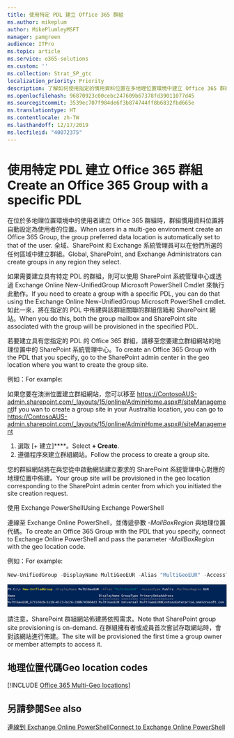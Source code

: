 ```yaml
---
title: 使用特定 PDL 建立 Office 365 群組
ms.author: mikeplum
author: MikePlumleyMSFT
manager: pamgreen
audience: ITPro
ms.topic: article
ms.service: o365-solutions
ms.custom: ''
ms.collection: Strat_SP_gtc
localization_priority: Priority
description: 了解如何使用指定的慣用資料位置在多地理位置環境中建立 Office 365 群組。
ms.openlocfilehash: 96870923c00cebc247609b67378fd39011077d45
ms.sourcegitcommit: 3539ec707f984de6f3b874744ff8b6832fbd665e
ms.translationtype: HT
ms.contentlocale: zh-TW
ms.lasthandoff: 12/17/2019
ms.locfileid: "40072375"
---
```

# <a name="create-an-office-365-group-with-a-specific-pdl"></a><span data-ttu-id="85601-103">使用特定 PDL 建立 Office 365 群組</span><span class="sxs-lookup"><span data-stu-id="85601-103">Create an Office 365 Group with a specific PDL</span></span>

<span data-ttu-id="85601-104">在位於多地理位置環境中的使用者建立 Office 365 群組時，群組慣用資料位置將自動設定為使用者的位置。</span><span class="sxs-lookup"><span data-stu-id="85601-104">When users in a multi-geo environment create an Office 365 Group, the group preferred data location is automatically set to that of the user.</span></span> <span data-ttu-id="85601-105">全域、SharePoint 和 Exchange 系統管理員可以在他們所選的任何區域中建立群組。</span><span class="sxs-lookup"><span data-stu-id="85601-105">Global, SharePoint, and Exchange Administrators can create groups in any region they select.</span></span> 

<span data-ttu-id="85601-106">如果需要建立具有特定 PDL 的群組，則可以使用 SharePoint 系統管理中心或透過 Exchange Online New-UnifiedGroup Microsoft PowerShell Cmdlet 來執行此動作。</span><span class="sxs-lookup"><span data-stu-id="85601-106">If you need to create a group with a specific PDL, you can do that using the Exchange Online New-UnifiedGroup Microsoft PowerShell cmdlet.</span></span> <span data-ttu-id="85601-107">如此一來，將在指定的 PDL 中佈建與該群組關聯的群組信箱和 SharePoint 網站。</span><span class="sxs-lookup"><span data-stu-id="85601-107">When you do this, both the group mailbox and SharePoint site associated with the group will be provisioned in the specified PDL.</span></span>

<span data-ttu-id="85601-108">若要建立具有您指定的 PDL 的 Office 365 群組，請移至您要建立群組網站的地理位置中的 SharePoint 系統管理中心。</span><span class="sxs-lookup"><span data-stu-id="85601-108">To create an Office 365 Group with the PDL that you specify, go to the SharePoint admin center in the geo location where you want to create the group site.</span></span>

<span data-ttu-id="85601-109">例如：</span><span class="sxs-lookup"><span data-stu-id="85601-109">For example:</span></span>

<span data-ttu-id="85601-110">如果您要在澳洲位置建立群組網站，您可以移至 https://ContosoAUS-admin.sharepoint.com/_layouts/15/online/AdminHome.aspx#/siteManagement</span><span class="sxs-lookup"><span data-stu-id="85601-110">If you wan to create a group site in your Australtia location, you can go to https://ContosoAUS-admin.sharepoint.com/_layouts/15/online/AdminHome.aspx#/siteManagement</span></span>

1. <span data-ttu-id="85601-111">選取 [+ 建立]\*\*\*\*。</span><span class="sxs-lookup"><span data-stu-id="85601-111">Select **+ Create**.</span></span>
2. <span data-ttu-id="85601-112">遵循程序來建立群組網站。</span><span class="sxs-lookup"><span data-stu-id="85601-112">Follow the process to create a group site.</span></span>

<span data-ttu-id="85601-113">您的群組網站將在與您從中啟動網站建立要求的 SharePoint 系統管理中心對應的地理位置中佈建。</span><span class="sxs-lookup"><span data-stu-id="85601-113">Your group site will be provisioned in the geo location corresponding to the SharePoint admin center from which you initiated the site creation request.</span></span> 

<span data-ttu-id="85601-114">使用 Exchange PowerShell</span><span class="sxs-lookup"><span data-stu-id="85601-114">Using Exchange PowerShell</span></span> 

<span data-ttu-id="85601-115">連線至 Exchange Online PowerShell，並傳遞參數 *-MailBoxRegion* 與地理位置代碼。</span><span class="sxs-lookup"><span data-stu-id="85601-115">To create an Office 365 Group with the PDL that you specify, connect to Exchange Online PowerShell and pass the parameter *-MailBoxRegion* with the geo location code.</span></span>

<span data-ttu-id="85601-116">例如：</span><span class="sxs-lookup"><span data-stu-id="85601-116">For example:</span></span> 

```PowerShell
New-UnifiedGroup -DisplayName MultiGeoEUR -Alias "MultiGeoEUR" -AccessType Public -MailboxRegion EUR 
```

![New-UnifiedGroup PowerShell cmdlet 以及語法的螢幕擷取畫面](media/multi-geo-new-group-with-pdl-powershell.png)

<span data-ttu-id="85601-118">請注意，SharePoint 群組網站佈建將依照需求。</span><span class="sxs-lookup"><span data-stu-id="85601-118">Note that SharePoint group site provisioning is on-demand.</span></span> <span data-ttu-id="85601-119">在群組擁有者或成員首次嘗試存取網站時，會對該網站進行佈建。</span><span class="sxs-lookup"><span data-stu-id="85601-119">The site will be provisioned the first time a group owner or member attempts to access it.</span></span>

## <a name="geo-location-codes"></a><span data-ttu-id="85601-120">地理位置代碼</span><span class="sxs-lookup"><span data-stu-id="85601-120">Geo location codes</span></span>

[!INCLUDE [Office 365 Multi-Geo locations](includes/office-365-multi-geo-locations.md)]

## <a name="see-also"></a><span data-ttu-id="85601-121">另請參閱</span><span class="sxs-lookup"><span data-stu-id="85601-121">See also</span></span>

[<span data-ttu-id="85601-122">連線到 Exchange Online PowerShell</span><span class="sxs-lookup"><span data-stu-id="85601-122">Connect to Exchange Online PowerShell</span></span>](https://docs.microsoft.com/powershell/exchange/exchange-online/connect-to-exchange-online-powershell/connect-to-exchange-online-powershell)
